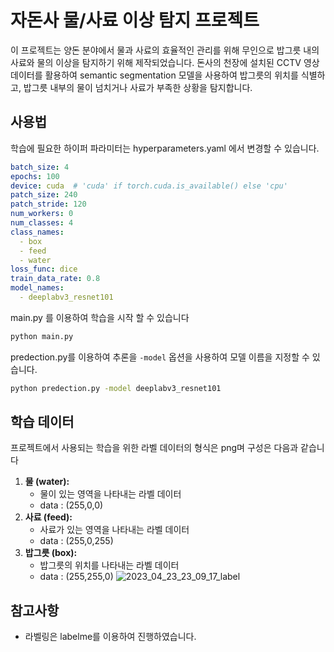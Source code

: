 # 자돈사 물/사료 이상 탐지 프로젝트
이 프로젝트는 양돈 분야에서 물과 사료의 효율적인 관리를 위해 무인으로 밥그릇 내의 사료와 물의 이상을 탐지하기 위해 제작되었습니다. 돈사의 천장에 설치된 CCTV 영상 데이터를 활용하여 semantic segmentation 모델을 사용하여 밥그릇의 위치를 식별하고, 밥그릇 내부의 물이 넘치거나 사료가 부족한 상황을 탐지합니다.

## 사용법
학습에 필요한 하이퍼 파라미터는 hyperparameters.yaml 에서 변경할 수 있습니다.
```yaml
batch_size: 4
epochs: 100
device: cuda  # 'cuda' if torch.cuda.is_available() else 'cpu'
patch_size: 240
patch_stride: 120
num_workers: 0
num_classes: 4
class_names:
  - box
  - feed
  - water
loss_func: dice
train_data_rate: 0.8
model_names:
  - deeplabv3_resnet101
```

main.py 를 이용하여 학습을 시작 할 수 있습니다
```bash
python main.py
```

predection.py를 이용하여 추론을  `-model` 옵션을 사용하여 모델 이름을 지정할 수 있습니다.
```bash
python predection.py -model deeplabv3_resnet101
```


## 학습 데이터

프로젝트에서 사용되는 학습을 위한 라벨 데이터의 형식은 png며 구성은 다음과 같습니다
1. **물 (water):**
   - 물이 있는 영역을 나타내는 라벨 데이터
   - data : (255,0,0)
2. **사료 (feed):**
   - 사료가 있는 영역을 나타내는 라벨 데이터
   - data : (255,0,255)
3. **밥그릇 (box):**
   - 밥그릇의 위치를 나타내는 라벨 데이터
   - data : (255,255,0)
![2023_04_23_23_09_17_label](/uploads/de085f0063e1acdf2b207cdd3e0d666f/2023_04_23_23_09_17_label.png)
## 참고사항

- 라벨링은 labelme를 이용하여 진행하였습니다.
